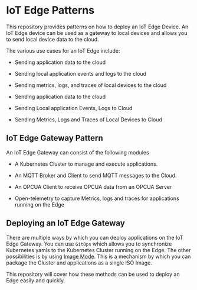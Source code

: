 # IoT Edge Patterns


This repository provides patterns on how to deploy an IoT Edge Device. An IoT Edge device can be used as a gateway to local devices and allows you to send local device data to the cloud.

The various use cases for an IoT Edge include:
- Sending application data to the cloud
- Sending local application events and logs to the cloud
- Sending metrics, logs, and traces of local devices to the cloud


- Sending application data to the cloud
- Sending Local application Events, Logs to Cloud
- Sending Metrics, Logs and Traces of Local Devices to Cloud

## IoT Edge Gateway Pattern

An IoT Edge Gateway can consist of the following modules

- A Kubernetes Cluster to manage and execute applications.

- An MQTT Broker and Client to send MQTT messages to the Cloud. 

- An OPCUA Client to receive OPCUA data from an OPCUA Server

- Open-telemetry to capture Metrics, logs and traces for applications running on the Edge

## Deploying an IoT Edge Gateway

There are multiple ways by which you can deploy applications on the IoT Edge Gateway. You can use `GitOps` which allows you to synchronize Kubernetes yamls to the Kubernetes Cluster running on the Edge.
The other possibilities is by using [Image Mode](https://developers.redhat.com/products/rhel-image-mode/overview). This is a mechanism by which you can package the Cluster and applications as a single ISO Image.

This repository will cover how these methods can be used to deploy an Edge easily and quickly. 
